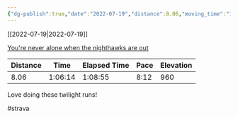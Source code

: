 ```yaml
---
{"dg-publish":true,"date":"2022-07-19","distance":8.06,"moving_time":"1:06:14","elapsed_time":"1:08:55","pace":"8:12","total_elevation_gain":960,"url":"https://www.strava.com/activities/7497439365","permalink":"/01-personal/strava/2022-07-19-you-re-never-alone-when-the-nighthawks-are-out/","dgPassFrontmatter":true}
---
```



[[2022-07-19\|2022-07-19]]

[You're never alone when the nighthawks are out](https://www.strava.com/activities/7497439365)

| Distance | Time    | Elapsed Time | Pace | Elevation |
| -------- | ------- | ------------ | ---- | --------- |
| 8.06     | 1:06:14 | 1:08:55      | 8:12 | 960       |


Love doing these twilight runs!

#strava
